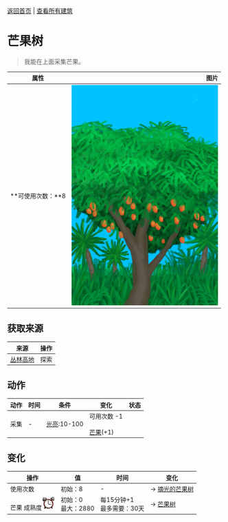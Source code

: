 [返回首页](index.md)   |  [查看所有建筑](building.md)
# 芒果树  
> 我能在上面采集芒果。  
  
  属性  |   图片   
 ----  |  ----:   
 **可使用次数：**8  |  ![](Sprite/MangoTree.png)   
  
## 获取来源  
来源  |  操作  
----  |  ----  
[丛林高地](JungleHighlands.md)  |  探索  
## 动作  
动作  |  时间  |  条件  |  变化  |  状态  
----  |  ----  |  ----  |  ----  |  ----  
采集  |  -  |  [光亮](Light.md):10-100  |  可用次数  -1<br><br>[芒果](Mango.md)(+1)  |    
## 变化  
操作  |  值  |  时间  |  变化  
----  |  ----  |  ----  |  ----  
使用次数  |  初始：8  |  -  |  → [摘光的芒果树](MangoTreeCleared.md)  
芒果 成熟度<img decoding="async" src="Sprite/AlarmClock.png" style="width:30px;">  |  初始：0<br>最大：2880  |  每15分钟+1<br>最多需要：30天  |  → [芒果树](MangoTree.md)  
